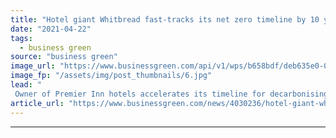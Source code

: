 ```yaml
---
title: "Hotel giant Whitbread fast-tracks its net zero timeline by 10 years"
date: "2021-04-22"
tags: 
  - business green
source: "business green"
image_url: "https://www.businessgreen.com/api/v1/wps/b658bdf/deb635e0-03bc-48b6-831e-1428d67187da/7/Premier-Inn-solar-roll-out-185x114.jpg"
image_fp: "/assets/img/post_thumbnails/6.jpg"
lead: "
 Owner of Premier Inn hotels accelerates its timeline for decarbonising its operations, vowing to achieve net zero by 2040 ..."
article_url: "https://www.businessgreen.com/news/4030236/hotel-giant-whitbread-fast-tracks-net-zero-timeline"
---
```


---
